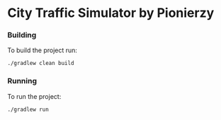 # City Traffic Simulator by Pionierzy

### Building

To build the project run:
```
./gradlew clean build
```

### Running

To run the project:
```
./gradlew run
```